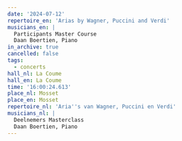 ```yaml
---
date: '2024-07-12'
repertoire_en: 'Arias by Wagner, Puccini and Verdi'
musicians_en: |
  Participants Master Course 
  Daan Boertien, Piano
in_archive: true
cancelled: false
tags:
  - concerts
hall_nl: La Coume
hall_en: La Coume
time: '16:00:24.613'
place_nl: Mosset
place_en: Mosset
repertoire_nl: 'Aria''s van Wagner, Puccini en Verdi'
musicians_nl: |
  Deelnemers Masterclass 
  Daan Boertien, Piano
---
```


